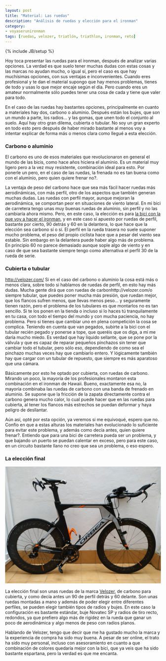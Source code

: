 ```yaml
---
layout: post
title: "Material: Las ruedas"
description: "Análisis de ruedas y elección para el ironman"
category: 
- voyaserunironman
tags: [ruedas, velozer, triatlón, triathlon, ironman, reto]
---
```

{% include JB/setup %}

Hoy toca presentar las ruedas para el ironman, después de analizar varias opciones. La verdad es que suelo tener muchas dudas con estas cosas y las marcas no ayudan mucho, o igual sí, pero el caso es que hay muchísimas opciones, con sus ventajas e inconvenientes. Cuando eres profesional y te dan el material supongo que hay menos problemas, tienes de todo y usas lo que mejor encaje según el día. Pero cuando eres un amateur normalmente sólo puedes tener una cosa de cada y tiene que valer para todo.

En el caso de las ruedas hay bastantes opciones, principalmente en cuanto a materiales hay dos, carbono o aluminio. Después están los bujes, que son un mundo a parte, los radios... y las gomas, que unen todo el conjunto al suelo. Aquí hay otro gran dilema, cubierta o tubular. No soy un gran experto en todo esto pero después de haber mirado bastante al menos voy a intentar explicar de forma más o menos clara como llegué a esta elección.

### Carbono o aluminio

El carbono es uno de esos materiales que revolucionaron en general el mundo de las bicis, como hace años hiciera el aluminio. Es un material muy ligero pero a la vez muy resistente, combinación ideal para esto. Por ponerle un pero, en el caso de las ruedas, la frenada no es tan buena como con el aluminio, pero quien quiere frenar no?.

La ventaja de peso del carbono hace que sea más fácil hacer ruedas más aerodinámicas, con más perfil, otro de los aspectos que también generan muchas dudas. Las ruedas con perfil mayor, aunque mejoran la aerodinámica, se comportan peor en situaciones de viento lateral. En mi bici de carretera tengo unas muy buenas ruedas de aluminio, sin perfil y no las cambiaría ahora mismo. Pero, en este caso, la elección es para [la bici con la que voy a hacer el ironman](http://psanxiao.com/material-la-bicicleta), y en este caso sí apuesto por ruedas de perfil, bastante por cierto, 90 detrás y 60 en la delantera, lo que hace que la elección sea carbono sí o sí. El perfil en la rueda trasera no suele suponer mucho problema, el peso del propio ciclista hace que a pesar del viento sea estable. Sin embargo en la delantera puede haber algo más de problema. En principio 60 no parece demasiado aunque sople algo de viento y en caso de que sea bastante siempre tengo como alternativa el perfil 30 de la rueda de serie.

### Cubierta o tubular
http://velozer.com/
Si en el caso del carbono o aluminio la cosa está más o menos clara, sobre todo si hablamos de ruedas de perfil, en esto hay más dudas. Mucha gente dirá que con ruedas de carbonhttp://velozer.com/o siempre tubular, que puedes poner mucha más presión, que ruedan mejor, que los flancos sufren menos, que llevas menos peso... y seguramente tienen razón, pero el problema de los tubulares es que montarlos no es tan sencillo. Si te los ponen en la tienda o incluso si lo haces tú tranquilamente en tu casa, con todo el tiempo del mundo y con mucha paciencia, no hay problema. Pero si tienes que cambiar uno en plena competición la cosa se complica. Teniendo en cuenta que van pegados, subirte a la bici con el tubular recién pegado y ponerse a tope, que queréis que os diga, a mi me daría mucho miedo. Es verdad que hay líquido sellante, que se pone por la válvula y que es capaz de reparar pequeños pinchazos sin tener que cambiar todo el tubular, pero sólo eso, dependiendo de como sea el pinchazo muchas veces hay que cambiarlo entero. Y lógicamente también hay que cargar con un tubular de repuesto, que siempre es más aparatoso que una cámara.

Básicamente por esto he optado por cubierta, con ruedas de carbono. Mirando un poco, la mayoría de los profesionales montaron esta combinación en el ironman de Hawaii. Bueno, exactamente esa no, la mayoría combinaba las ruedas de carbono con una banda de frenado en aluminio. Se supone que la fricción de la zapata directamente contra el carbono genera mucho calor, lo cual puede hacer que en las ruedas para cubierta, al tener los flancos más estrechos se puedan deformar y haya peligro de desllantar. 

Aún así, opté por esta opción, ya veremos si me equivoqué, espero que no. Confío en que a estas alturas los materiales han evolucionado lo suficiente para evitar este problema, y además como decía antes, quien quiere frenar?. Entiendo que para una bici de carretera pueda ser un problema, y que bajando un puerto se puedan calentar en exceso, pero para este caso, en un circuito bastante llano no creo que sea un problema, o eso espero.

### La elección final

![ruedas](/assets/images/posts/ordu.jpg) 

La elección final son unas ruedas de la marca [Velozer](http://velozer.com/), de carbono para cubierta, y como decía antes un 90 de perfil detrás y 60 delante. Son unas ruedas montadas a mano y además de poder elegir entre diferentes perfiles, se pueden elegir también tipos de radios y bujes. En este caso la configuración es bastante estándar, buje Novatec SP y radios de tiro recto, redondos, ya que prefiero algo más de rigidez en la rueda que ganar un poco de aerodinámica y algo menos de peso con radios planos.

Hablando de Velozer, tengo que decir que me ha gustado mucho la marca y la experiencia de compra ha sido muy buena. A pesar de ser online, el trato ha sido muy personal, incluso con asesoramiento en cuanto a que combinación de colores quedaría mejor con la bici, que ya veis que ha sido bastante espartana, pero la verdad es que me encanta.
